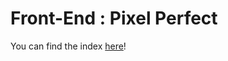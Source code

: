 # Front-End : Pixel Perfect

You can find the index <a href="https://alizeeboc.github.io/Pixel-Project/" >here<a>!
